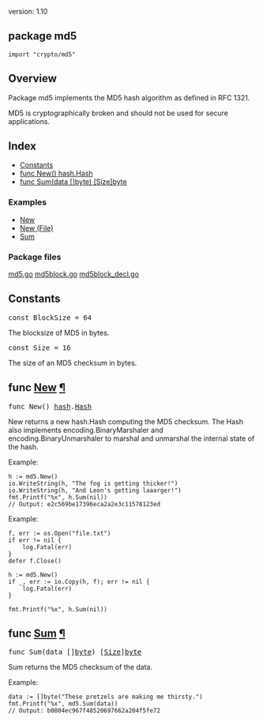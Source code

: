 version: 1.10
## package md5

  `import "crypto/md5"`

## Overview

Package md5 implements the MD5 hash algorithm as defined in RFC 1321.

MD5 is cryptographically broken and should not be used for secure applications.

## Index

- [Constants](#pkg-constants)
- [func New() hash.Hash](#New)
- [func Sum(data []byte) [Size]byte](#Sum)

### Examples

- [New](#exampleNew)
- [New (File)](#exampleNew_file)
- [Sum](#exampleSum)

### Package files
 [md5.go](//github.com/golang/go/blob/release-branch.go1.10/src/crypto/md5/md5.go) [md5block.go](//github.com/golang/go/blob/release-branch.go1.10/src/crypto/md5/md5block.go) [md5block_decl.go](//github.com/golang/go/blob/release-branch.go1.10/src/crypto/md5/md5block_decl.go)

<h2 id="pkg-constants">Constants</h2>

<pre>const <span id="BlockSize">BlockSize</span> = 64</pre>

The blocksize of MD5 in bytes.

<pre>const <span id="Size">Size</span> = 16</pre>

The size of an MD5 checksum in bytes.

<h2 id="New">func <a href="//github.com/golang/go/blob/release-branch.go1.10/src/crypto/md5/md5.go#L120">New</a>
    <a href="#New">¶</a></h2>
<pre>func New() <a href="/hash/">hash</a>.<a href="/hash/#Hash">Hash</a></pre>

New returns a new hash.Hash computing the MD5 checksum. The Hash also implements
encoding.BinaryMarshaler and encoding.BinaryUnmarshaler to marshal and unmarshal
the internal state of the hash.

<a id="exampleNew"></a>
Example:

    h := md5.New()
    io.WriteString(h, "The fog is getting thicker!")
    io.WriteString(h, "And Leon's getting laaarger!")
    fmt.Printf("%x", h.Sum(nil))
    // Output: e2c569be17396eca2a2e3c11578123ed


<a id="exampleNew_file"></a>
Example:

    f, err := os.Open("file.txt")
    if err != nil {
        log.Fatal(err)
    }
    defer f.Close()

    h := md5.New()
    if _, err := io.Copy(h, f); err != nil {
        log.Fatal(err)
    }

    fmt.Printf("%x", h.Sum(nil))

<h2 id="Sum">func <a href="//github.com/golang/go/blob/release-branch.go1.10/src/crypto/md5/md5.go#L194">Sum</a>
    <a href="#Sum">¶</a></h2>
<pre>func Sum(data []<a href="/builtin/#byte">byte</a>) [<a href="#Size">Size</a>]<a href="/builtin/#byte">byte</a></pre>

Sum returns the MD5 checksum of the data.

<a id="exampleSum"></a>
Example:

    data := []byte("These pretzels are making me thirsty.")
    fmt.Printf("%x", md5.Sum(data))
    // Output: b0804ec967f48520697662a204f5fe72


